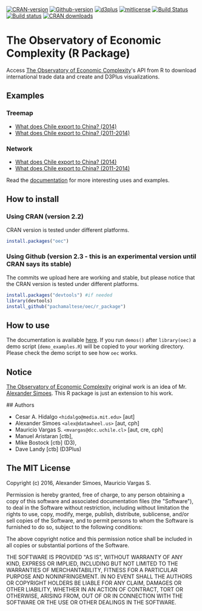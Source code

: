 [![CRAN-version](https://img.shields.io/badge/CRAN%20version-2.2-blue.svg)](https://cran.r-project.org/web/packages/oec/)
[![Github-version](https://img.shields.io/badge/Github%20version-v2.3-blue.svg)](https://github.com/pachamaltese/oec/)
[![d3plus](https://img.shields.io/badge/D3plus-1.9.8-green.svg)](https://github.com/alexandersimoes/d3plus) 
[![mitlicense](https://img.shields.io/badge/License-MIT-green.svg)](https://opensource.org/licenses/MIT)
[![Build Status](https://travis-ci.org/pachamaltese/oec.svg?branch=master)](https://travis-ci.org/pachamaltese/oec)
[![Build status](https://ci.appveyor.com/api/projects/status/5xvlffxy8ro4wc34?svg=true)](https://ci.appveyor.com/project/pachamaltese/oec)
[![CRAN downloads](http://cranlogs.r-pkg.org/badges/oec)](http://cran.rstudio.com/web/packages/oec/index.html)

# The Observatory of Economic Complexity (R Package)

Access [The Observatory of Economic Complexity](http://atlas.media.mit.edu/en/)'s API from R to download international trade data and create and D3Plus visualizations.

## Examples

### Treemap

  * [What does Chile export to China? (2014)](http://pacha.hk/oec/chl_chn_2014_4char_hs92_treemap_exports.html)
  * [What does Chile export to China? (2011-2014)](http://pacha.hk/oec/chl_chn_2011_2014_1_4char_hs92_treemap_exports.html)

### Network

  * [What does Chile export to China? (2014)](http://pacha.hk/oec/chl_chn_2014_4char_hs92_network_exports.html)
  * [What does Chile export to China? (2011-2014)](http://pacha.hk/oec/chl_chn_2011_2014_1_4char_hs92_network_exports.html)

Read the [documentation](http://pacha.hk/oec/oec.pdf) for more interesting uses and examples.

## How to install

### Using CRAN (version 2.2)

CRAN version is tested under different platforms.

```r
install.packages("oec")
```

### Using Github (version 2.3 - this is an experimental version until CRAN says its stable)

The commits we upload here are working and stable, but please notice that the CRAN version is tested under different platforms.

```r
install.packages("devtools") #if needed
library(devtools)
install_github("pachamaltese/oec/r_package")
```

## How to use

The documentation is available [here](http://pacha.hk/oec/oec.pdf). If you run `demos()` after `library(oec)` a demo script (`demo_examples.R`) will be copied to your working directory. Please check the demo script to see how `oec` works.

## Notice

[The Observatory of Economic Complexity](http://atlas.media.mit.edu/en/) original work is an idea of Mr. [Alexander Simoes](https://github.com/alexandersimoes/oec). This R package is just an extension to his work.

## Authors

* Cesar A. Hidalgo `<hidalgo@media.mit.edu>` [aut]
* Alexander Simoes `<alex@datawheel.us>` [aut, cph]
* Mauricio Vargas S. `<mvargas@dcc.uchile.cl>` [aut, cre, cph]
* Manuel Aristaran [ctb],
* Mike Bostock [ctb] (D3),
* Dave Landy [ctb] (D3Plus)

## The MIT License

Copyright (c) 2016, Alexander Simoes, Mauricio Vargas S.

Permission is hereby granted, free of charge, to any person obtaining
a copy of this software and associated documentation files (the
"Software"), to deal in the Software without restriction, including
without limitation the rights to use, copy, modify, merge, publish,
distribute, sublicense, and/or sell copies of the Software, and to
permit persons to whom the Software is furnished to do so, subject to
the following conditions:

The above copyright notice and this permission notice shall be
included in all copies or substantial portions of the Software.

THE SOFTWARE IS PROVIDED "AS IS", WITHOUT WARRANTY OF ANY KIND,
EXPRESS OR IMPLIED, INCLUDING BUT NOT LIMITED TO THE WARRANTIES OF
MERCHANTABILITY, FITNESS FOR A PARTICULAR PURPOSE AND
NONINFRINGEMENT. IN NO EVENT SHALL THE AUTHORS OR COPYRIGHT HOLDERS BE
LIABLE FOR ANY CLAIM, DAMAGES OR OTHER LIABILITY, WHETHER IN AN ACTION
OF CONTRACT, TORT OR OTHERWISE, ARISING FROM, OUT OF OR IN CONNECTION
WITH THE SOFTWARE OR THE USE OR OTHER DEALINGS IN THE SOFTWARE.
